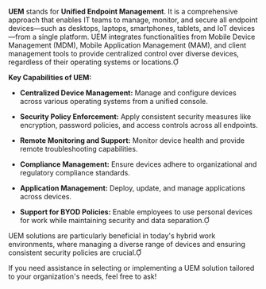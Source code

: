 
**UEM** stands for **Unified Endpoint Management**. It is a comprehensive approach that enables IT teams to manage, monitor, and secure all endpoint devices—such as desktops, laptops, smartphones, tablets, and IoT devices—from a single platform. UEM integrates functionalities from Mobile Device Management (MDM), Mobile Application Management (MAM), and client management tools to provide centralized control over diverse devices, regardless of their operating systems or locations.

**Key Capabilities of UEM:**

- **Centralized Device Management:** Manage and configure devices across various operating systems from a unified console.
    
- **Security Policy Enforcement:** Apply consistent security measures like encryption, password policies, and access controls across all endpoints.
    
- **Remote Monitoring and Support:** Monitor device health and provide remote troubleshooting capabilities.
    
- **Compliance Management:** Ensure devices adhere to organizational and regulatory compliance standards.
    
- **Application Management:** Deploy, update, and manage applications across devices.
    
- **Support for BYOD Policies:** Enable employees to use personal devices for work while maintaining security and data separation.
    

UEM solutions are particularly beneficial in today's hybrid work environments, where managing a diverse range of devices and ensuring consistent security policies are crucial.

If you need assistance in selecting or implementing a UEM solution tailored to your organization's needs, feel free to ask!

